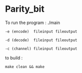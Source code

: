 


# Parity_bit

To run the program : ./main
```
-e (encode)  fileinput fileoutput 
	
-d (decode)  fileinput fileoutput 
	
-c (channel) fileinput fileoutput 
```
to build : 
```
make clean && make
```


